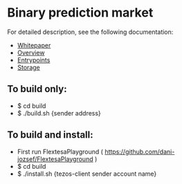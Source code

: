 # Binary prediction market

For detailed description, see the following documentation:

* [Whitepaper](https://hackmd.io/Myz42MwqTTmd3Tdk2V-LjA?view)
* [Overview](docs/overview.md)
* [Entrypoints](docs/entrypoints.md)
* [Storage](docs/storage.md)

## To build only:

* $ cd build
* $ ./build.sh {sender address}

## To build and install:

* First run FlextesaPlayground ( https://github.com/dani-jozsef/FlextesaPlayground )
* $ cd build
* $ ./install.sh {tezos-client sender account name}
